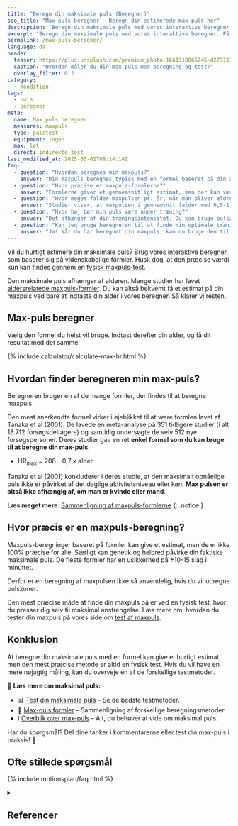 ```yaml
---
title: "Beregn din maksimale puls (Beregner)"
seo_title: "Max-puls beregner – Beregn din estimerede max-puls her"
description: "Beregn din maksimale puls med vores interaktive beregner. Få en hurtig estimering baseret på aldersformler."
excerpt: "Beregn din maksimale puls med vores interaktive beregner. Få en hurtig estimering baseret på aldersformler."
permalink: /max-puls-beregner/
language: da
header:
  teaser: https://plus.unsplash.com/premium_photo-1661310065745-d2731112649c?ixlib=rb-4.0.3&ixid=M3wxMjA3fDB8MHxwaG90by1wYWdlfHx8fGVufDB8fHx8fA%3D%3D&auto=format&fit=crop&h=300&w=400&q=10
  caption: "Hvordan måler du din max-puls med beregning og test?"
  overlay_filter: 0.2
category:
  - Kondition
tags:
  - puls
  - beregner
meta:
  name: Max puls beregner
  measures: maxpuls
  type: pulstest
  equipment: ingen
  max: let
  direct: indirekte test
last_modified_at: 2025-03-02T08:14:14Z
faq:
  - question: "Hvordan beregnes min maxpuls?"
    answer: "Din maxpuls beregnes typisk med en formel baseret på din alder. Der findes flere formler, som giver forskellige estimater. Du kan bruge vores maxpuls-beregner på denne side til at få en hurtig beregning."
  - question: "Hvor præcise er maxpuls-formlerne?"
    answer: "Formlerne giver et gennemsnitligt estimat, men der kan være store individuelle forskelle. Den mest præcise måde at finde din maxpuls på er gennem en fysisk test. Se mere på vores side om [test af maxpuls](/max-puls-test/)."
  - question: "Hvor meget falder maxpulsen pr. år, når man bliver ældre?"
    answer: "Studier viser, at maxpulsen i gennemsnit falder med 0,5-1 slag/år. Dette er indbygget i de fleste beregningsformler. Du kan se forskellige formler på vores side om [maxpuls-formler](/max-puls-formler/)."
  - question: "Hvor høj bør min puls være under træning?"
    answer: "Det afhænger af din træningsintensitet. Du kan bruge pulszoner til at strukturere din træning og sikre, at du træner effektivt. Læs mere om [pulstræning og træningszoner](/pulstraening/)."
  - question: "Kan jeg bruge beregneren til at finde min optimale træningspuls?"
    answer: "Ja! Når du har beregnet din maxpuls, kan du bruge den til at finde dine træningszoner. Mange træningsprogrammer bruger maxpulsen som grundlag for intensitetszoner. Det er dog mere præcist at bruge en [rigtig maxpuls-test](/max-puls-test/). Se vores guide til [pulstræning](/pulstraening/) for mere information."
---
```


Vil du hurtigt estimere din maksimale puls? Brug vores interaktive beregner, som baserer sig på videnskabelige formler. Husk dog, at den præcise værdi kun kan findes gennem en [fysisk maxpuls-test](/max-puls-test/).

Den maksimale puls afhænger af alderen. Mange studier har lavet [aldersrelatede maxpuls-formler](/max-puls-formler/). Du kan altså bekvemt få et estimat på din maxpuls ved bare at indtaste din alder i vores beregner. Så klarer vi resten.

## Max-puls beregner

Vælg den formel du helst vil bruge. Indtast derefter din alder, og få dit resultat med det samme.

{% include calculator/calculate-max-hr.html %}

## Hvordan finder beregneren min max-puls?

Beregneren bruger en af de mange formler, der findes til at beregne maxpuls. 

Den mest anerkendte formel virker i øjeblikket til at være formlen lavet af Tanaka et al (2001). De lavede en meta-analyse på 351 tidligere studier (i alt 18.712 forsøgsdeltagere) og samtidig undersøgte de selv 512 nye forsøgspersoner. Deres studier gav en ret **enkel formel som du kan bruge til at beregne din max-puls**.

- HR<sub>max</sub> = 208 - 0,7 x alder

Tanaka et al (2001) konkluderer i deres studie, at den maksimalt opnåelige puls ikke er påvirket af det daglige aktivitetsniveau eller køn. **Max pulsen er altså ikke afhængig af, om man er kvinde eller mand**.

**Læs meget mere**: [Sammenligning af maxpuls-formlerne](/max-puls-formler/)
{: .notice }

## Hvor præcis er en maxpuls-beregning?

Maxpuls-beregninger baseret på formler kan give et estimat, men de er ikke 100% præcise for alle. Særligt kan genetik og helbred påvirke din faktiske maksimale puls. De fleste formler har en usikkerhed på ±10-15 slag i minuttet.

Derfor er en beregning af maxpulsen ikke så anvendelig, hvis du vil udregne pulszoner.

Den mest præcise måde at finde din maxpuls på er ved en fysisk test, hvor du presser dig selv til maksimal anstrengelse. Læs mere om, hvordan du tester din maxpuls på vores side om [test af maxpuls](/max-puls-test/).

## Konklusion

At beregne din maksimale puls med en formel kan give et hurtigt estimat, men den mest præcise metode er altid en fysisk test. Hvis du vil have en mere nøjagtig måling, kan du overveje en af de forskellige testmetoder.  

🔗 **Læs mere om maksimal puls:**

- 📊 [Test din maksimale puls](/max-puls-test/) – Se de bedste testmetoder.  
- 🧮 [Max-puls formler](/max-puls-formler/) – Sammenligning af forskellige beregningsmetoder.  
- ℹ️ [Overblik over max-puls](/test-max-puls/) – Alt, du behøver at vide om maksimal puls.  

Har du spørgsmål? Del dine tanker i kommentarerne eller test din max-puls i praksis! 🚀  

## Ofte stillede spørgsmål

{% include motionsplan/faq.html %}

<details markdown="1" class="references">
  <summary><h2 id="references">Referencer</h2></summary>

- Tanaka, Hirofumi, Kevin Monahan, og Douglas Seals. 2001. “Age-Predicted Maximal Heart Rate Revisited”. Journal of the American College of Cardiology 37 (februar): 153–56. <https://doi.org/10.1016/S0735-1097(00)01054-8>.
- GELLISH, RONALD L.; GOSLIN, BRIAN R.; OLSON, RONALD E.; McDONALD, AUDRY; RUSSI, GARY D.; MOUDGIL, VIRINDER K. Longitudinal Modeling of the Relationship between Age and Maximal Heart Rate, Medicine & Science in Sports & Exercise: May 2007 - Volume 39 - Issue 5 - p 822-829
doi: 10.1097/mss.0b013e31803349c6 - [Artikel](https://journals.lww.com/acsm-msse/Fulltext/2007/05000/Longitudinal_Modeling_of_the_Relationship_between.11.aspx)
- [Effect of Age and Other Factors on Maximal Heart Rate](https://shapeamerica.tandfonline.com/doi/abs/10.1080/02701367.1982.10605252) (Londeree & Moeschberger)
- [The Surprising History of the "HRmax=220-age" Equation](https://www.asep.org/asep/asep/Robergs2.pdf) (PDF of the Journal of Exercise Physiology that includes details of Inbar and other formulas)
- [Training induced changes in maximum heart rate](https://www.ncbi.nlm.nih.gov/pubmed/17960504) (Whyte et al., 2008)
</details>
